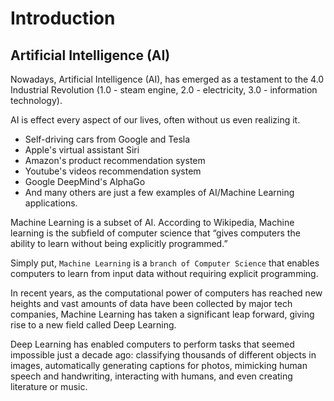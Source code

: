 # Introduction

## Artificial Intelligence (AI)
Nowadays, Artificial Intelligence (AI), has emerged as a testament to the 4.0 Industrial Revolution (1.0 - steam engine, 2.0 - electricity, 3.0 - information technology). 

AI is effect every aspect of our lives, often without us even realizing it. 
  - Self-driving cars from Google and Tesla
  - Apple's virtual assistant Siri
  - Amazon's product recommendation system
  - Youtube's videos recommendation system
  - Google DeepMind's AlphaGo
  - And many others are just a few examples of AI/Machine Learning applications.

Machine Learning is a subset of AI. According to Wikipedia, Machine learning is the subfield of computer science that “gives computers the ability to learn without being explicitly programmed.” 

Simply put, `Machine Learning` is a `branch of Computer Science` that enables computers to learn from input data without requiring explicit programming.

In recent years, as the computational power of computers has reached new heights and vast amounts of data have been collected by major tech companies, Machine Learning has taken a significant leap forward, giving rise to a new field called Deep Learning. 

Deep Learning has enabled computers to perform tasks that seemed impossible just a decade ago: classifying thousands of different objects in images, automatically generating captions for photos, mimicking human speech and handwriting, interacting with humans, and even creating literature or music.